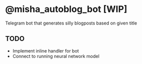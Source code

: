 # @misha_autoblog_bot [WIP]

Telegram bot that generates silly blogposts based on given title

## TODO
 - Implement inline handler for bot
 - Connect to running neural network model